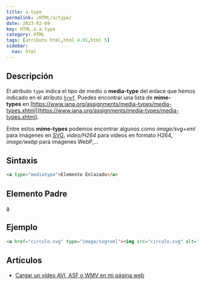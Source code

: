 ```yaml
---
title: a.type
permalink: /HTML/a/type/
date: 2023-02-09
key: HTML.a.a.type
category: HTML
tags: [atributo html,html 4.01,html 5]
sidebar:
  nav: html
---
```


## Descripción


El atributo `type` indica el tipo de medio o **media-type** del enlace que hemos indicado en el atributo [`href`](https://www.w3api.com/HTML/a/href). Puedes encontrar una lista de **mime-types** en [https://www.iana.org/assignments/media-types/media-types.xhtml](https://www.iana.org/assignments/media-types/media-types.xhtml).


Entre estos **mime-types** podemos encontrar algunos como _image/svg+xml_ para imágenes en [SVG](http://www.manualweb.net/svg), _video/H264_ para vídeos en formato H264, _image/webp_ para imágenes WebP,…


## Sintaxis


```html
<a type="mediatype">Elemento Enlazado</a>
```


## Elemento Padre


[a](https://www.w3api.com/HTML/a/)


## Ejemplo


```html
<a href="circulo.svg" type="image/svg+xml"><img src="circulo.svg" alt="Un círculo"/></a>
```


## Artículos

- [Cargar un vídeo AVI, ASF o WMV en mi página web](http://lineadecodigo.com/html/cargar-un-video-avi-asf-o-wmv-en-mi-pagina-web/)

